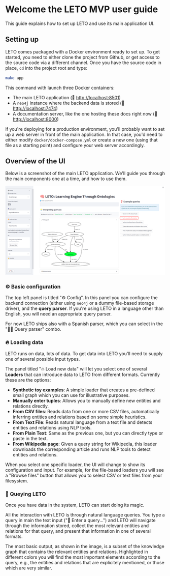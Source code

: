 # Welcome the LETO MVP user guide

This guide explains how to set up LETO and use its main application UI.

## Setting up

LETO comes packaged with a Docker environment ready to set up.
To get started, you need to either clone the project from Github, or get access to the source code via a different channel.
Once you have the source code in place, `cd` into the project root and type:

```bash
make app
```

This command with launch three Docker containers:

- The main LETO application (🔗 <http://localhost:8501>)
- A `neo4j` instance where the backend data is stored (🔗 <http://localhost:7474>)
- A documentation server, like the one hosting these docs right now (🔗 <http://localhost:8000>)

If you're deploying for a production environment, you'll probably want to set up a web server in front of the main application.
In that case, you'd need to either modify `docker/docker-compose.yml` or create a new one (using that file as a starting point) and configure your web server accordingly.

## Overview of the UI

Below is a screenshot of the main LETO application.
We'll guide you through the main components one at a time, and how to use them.

![Main UI of the LETO MVP](../img/main-ui.png)

### ⚙️ Basic configuration

The top left panel is titled "⚙️ Config".
In this panel you can configure the backend connection (either using `neo4j` or a dummy file-based storage driver), and the **query parser**.
If you're using LETO in a language other than English, you will need an appropriate query parser.

For now LETO ships also with a Spanish parser, which you can select in the "🧙‍♂️ Query parser" combo.

### 🔥 Loading data

LETO runs on data, lots of data. To get data into LETO you'll need to supply one of several possible input types.

The panel titled "🔥 Load new data" will let you select one of several **Loaders** that can introduce data to LETO from different formats.
Currently these are the options:

- **Synthetic toy examples**: A simple loader that creates a pre-defined small graph which you can use for illustrative purposes.
- **Manually enter tuples**: Allows you to manually define new entities and relations directly.
- **From CSV files**: Reads data from one or more CSV files, automatically inferring entities and relations based on some simple heuristics.
- **From Text File**: Reads natural language from a text file and detects entities and relations using NLP tools.
- **From Plain Text**: Same as the previous one, but you can directly type or paste in the text.
- **From Wikipedia page**: Given a query string for Wikipedia, this loader downloads the corresponding article and runs NLP tools to detect entities and relations.

When you select one specific loader, the UI will change to show its configuration and input. For example, for the file-based loaders you will see a "Browse files" button that allows you to select CSV or text files from your filesystem.

### 🔮 Queying LETO

Once you have data in the system, LETO can start doing its magic.

All the interaction with LETO is through natural language queries. You type a query in main the text input ("🔮 Enter a query...") and LETO will navigate through the information stored, collect the most relevant entities and relations for that query, and present that information in one of several formats.

The most basic output, as shown in the image, is a subset of the knowledge graph that contains the relevant entities and relations.
Highlighted in different colors you will find the most important elements according to the query, e.g., the entities and relations that are explicitely mentioned, or those which are very similar.
